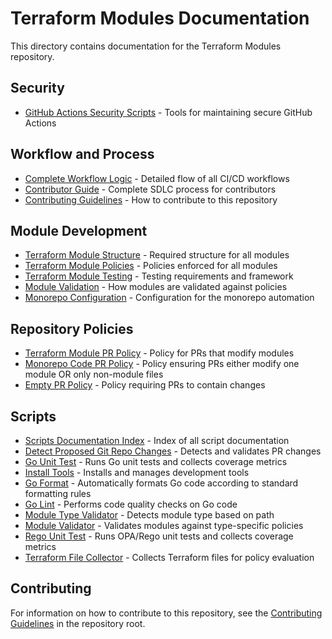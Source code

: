 # Terraform Modules Documentation

This directory contains documentation for the Terraform Modules repository.

## Security

- [GitHub Actions Security Scripts](../security-scripts/README.md) - Tools for maintaining secure GitHub Actions

## Workflow and Process

- [Complete Workflow Logic](WORKFLOW_LOGIC.md) - Detailed flow of all CI/CD workflows
- [Contributor Guide](../CONTRIBUTOR_GUIDE.md) - Complete SDLC process for contributors
- [Contributing Guidelines](../CONTRIBUTING.md) - How to contribute to this repository

## Module Development

- [Terraform Module Structure](terraform-module-structure.md) - Required structure for all modules
- [Terraform Module Policies](terraform-module-policies.md) - Policies enforced for all modules
- [Terraform Module Testing](terraform-module-testing.md) - Testing requirements and framework
- [Module Validation](module-validation.md) - How modules are validated against policies
- [Monorepo Configuration](monorepo-config.md) - Configuration for the monorepo automation

## Repository Policies

- [Terraform Module PR Policy](policies/terraform-module-pr.md) - Policy for PRs that modify modules
- [Monorepo Code PR Policy](policies/monorepo-code-pr.md) - Policy ensuring PRs either modify one module OR only non-module files
- [Empty PR Policy](policies/empty-pr.md) - Policy requiring PRs to contain changes

## Scripts

- [Scripts Documentation Index](scripts/README.md) - Index of all script documentation
- [Detect Proposed Git Repo Changes](scripts/detect-proposed-git-repo-changes.md) - Detects and validates PR changes
- [Go Unit Test](scripts/go-unit-test.md) - Runs Go unit tests and collects coverage metrics
- [Install Tools](scripts/install-tools.md) - Installs and manages development tools
- [Go Format](scripts/go-format.md) - Automatically formats Go code according to standard formatting rules
- [Go Lint](scripts/go-lint.md) - Performs code quality checks on Go code
- [Module Type Validator](scripts/module-type-validator.md) - Detects module type based on path
- [Module Validator](scripts/module-validator.md) - Validates modules against type-specific policies
- [Rego Unit Test](scripts/rego-unit-test.md) - Runs OPA/Rego unit tests and collects coverage metrics
- [Terraform File Collector](scripts/terraform-file-collector.md) - Collects Terraform files for policy evaluation

## Contributing

For information on how to contribute to this repository, see the [Contributing Guidelines](../CONTRIBUTING.md) in the repository root.
